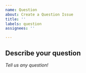 ```yaml
---
name: Question
about: Create a Question Issue
title: ''
labels: question
assignees: ''

---
```


## Describe your question
*Tell us any question!*
